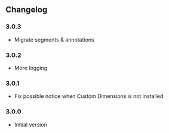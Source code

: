 ## Changelog

### 3.0.3
- Migrate segments & annotations

### 3.0.2

- More logging

### 3.0.1

- Fix possible notice when Custom Dimensions is not installed

### 3.0.0

- Initial version
